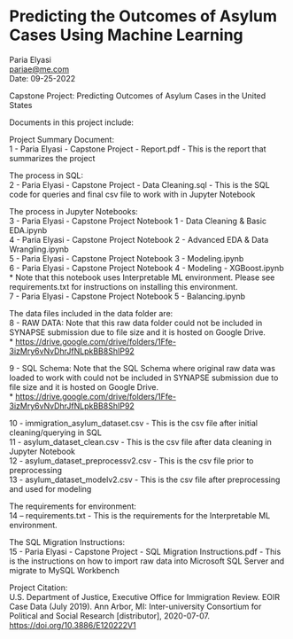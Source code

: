# Predicting the Outcomes of Asylum Cases Using Machine Learning


Paria Elyasi<br>
pariae@me.com<br>
Date: 09-25-2022<br>


Capstone Project: Predicting Outcomes of Asylum Cases in the United States



Documents in this project include:


Project Summary Document:<br>
1 - Paria Elyasi - Capstone Project - Report.pdf - This is the report that summarizes the project


The process in SQL:<br>
2 - Paria Elyasi - Capstone Project - Data Cleaning.sql - This is the SQL code for queries and final csv file to work with in Jupyter Notebook


The process in Jupyter Notebooks:<br>
3 - Paria Elyasi - Capstone Project Notebook 1 - Data Cleaning & Basic EDA.ipynb<br>
4 - Paria Elyasi - Capstone Project Notebook 2 - Advanced EDA & Data Wrangling.ipynb<br>
5 - Paria Elyasi - Capstone Project Notebook 3 - Modeling.ipynb<br>
6 - Paria Elyasi - Capstone Project Notebook 4 - Modeling - XGBoost.ipynb <br>
	* Note that this notebook uses Interpretable ML environment. Please see requirements.txt for instructions on installing this environment.<br>
7 - Paria Elyasi - Capstone Project Notebook 5 - Balancing.ipynb<br>


The data files included in the data folder are:<br>
8 - RAW DATA: Note that this raw data folder could not be included in SYNAPSE submission due to file size and it is hosted on Google Drive.<br>
	* https://drive.google.com/drive/folders/1Ffe-3izMry6vNvDhrJfNLpkBB8ShIP92

9 - SQL Schema: Note that the SQL Schema where original raw data was loaded to work with could not be included in SYNAPSE submission due to file size and it is hosted on Google Drive.<br>
	* https://drive.google.com/drive/folders/1Ffe-3izMry6vNvDhrJfNLpkBB8ShIP92

10 - immigration_asylum_dataset.csv - This is the csv file after initial cleaning/querying in SQL<br>
11 - asylum_dataset_clean.csv - This is the csv file after data cleaning in Jupyter Notebook<br>
12 - asylum_dataset_preprocessv2.csv - This is the csv file prior to preprocessing<br>
13 - asylum_dataset_modelv2.csv - This is the csv file after preprocessing and used for modeling<br>


The requirements for environment: <br>
14 – requirements.txt - This is the requirements for the Interpretable ML environment.<br>


The SQL Migration Instructions:<br>
15 - Paria Elyasi - Capstone Project - SQL Migration Instructions.pdf - This is the instructions on how to import raw data into Microsoft SQL Server and migrate to MySQL Workbench<br>


Project Citation: <br>
U.S. Department of Justice, Executive Office for Immigration Review. EOIR Case Data (July 2019). Ann Arbor, MI: Inter-university Consortium for Political and Social Research [distributor], 2020-07-07. https://doi.org/10.3886/E120222V1
